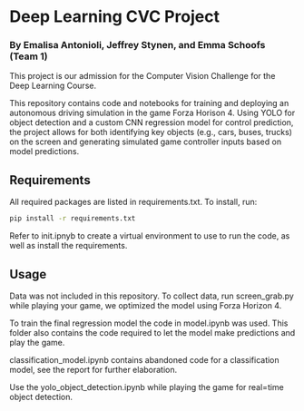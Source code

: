 # Deep Learning CVC Project
### By Emalisa Antonioli, Jeffrey Stynen, and Emma Schoofs (Team 1)

This project is our admission for the Computer Vision Challenge for the Deep Learning Course.

This repository contains code and notebooks for training and deploying an autonomous driving simulation in the game Forza Horison 4. Using YOLO for object detection and a custom CNN regression model for control prediction, the project allows for both identifying key objects (e.g., cars, buses, trucks) on the screen and generating simulated game controller inputs based on model predictions.

## Requirements

All required packages are listed in requirements.txt. To install, run:

```bash
pip install -r requirements.txt
```
Refer to init.ipnyb to create a virtual environment to use to run the code, as well as install the requirements.
               
## Usage
Data was not included in this repository. To collect data, run screen_grab.py while playing your game, we optimized the model using Forza Horizon 4.

To train the final regression model the code in model.ipynb was used. This folder also contains the code required to let the model make predictions and play the game. 

classification_model.ipynb contains abandoned code for a classification model, see the report for further elaboration. 

Use the yolo_object_detection.ipynb while playing the game for real=time object detection.
